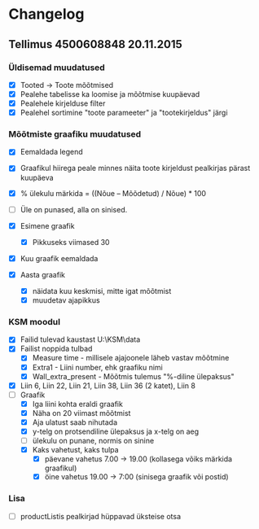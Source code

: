 # Changelog

## Tellimus 4500608848 20.11.2015

### Üldisemad muudatused

- [x] Tooted -> Toote mõõtmised
- [x] Pealehe tabelisse ka loomise ja mõõtmise kuupäevad
- [x] Pealehele kirjelduse filter
- [x] Pealehel sortimine "toote parameeter" ja "tootekirjeldus" järgi

### Mõõtmiste graafiku muudatused

- [x] Eemaldada legend
- [x] Graafikul hiirega peale minnes näita toote kirjeldust pealkirjas pärast kuupäeva
- [x] % ülekulu märkida = ((Nõue – Mõõdetud) / Nõue) * 100
- [ ] Üle on punased, alla on sinised.

- [x] Esimene graafik
    - [x] Pikkuseks viimased 30
- [x] Kuu graafik eemaldada
- [x] Aasta graafik
    - [x] näidata kuu keskmisi, mitte igat mõõtmist
    - [x] muudetav ajapikkus

### KSM moodul

- [x] Failid tulevad kaustast U:\KSM\data
- [x] Failist noppida tulbad
    - [x] Measure time - millisele ajajoonele läheb vastav mõõtmine
    - [x] Extra1 - Liini number, ehk graafiku nimi
    - [x] Wall_extra_present - Mõõtmis tulemus "%-diline ülepaksus"
- [x] Liin 6, Liin 22, Liin 21, Liin 38, Liin 36 (2 katet), Liin 8
- [ ] Graafik
    - [x] Iga liini kohta eraldi graafik
    - [x] Näha on 20 viimast mõõtmist
    - [x] Aja ulatust saab nihutada
    - [x] y-telg on protsendiline ülepaksus ja x-telg on aeg
    - [ ] ülekulu on punane, normis on sinine
    - [x] Kaks vahetust, kaks tulpa
        - [x] päevane vahetus 7.00 -> 19.00 (kollasega võiks märkida graafikul)
        - [x] öine vahetus 19.00 -> 7:00 (sinisega graafik või postid)

### Lisa
- [ ] productListis pealkirjad hüppavad üksteise otsa
